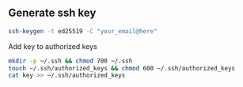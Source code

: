 ## Generate ssh key
```bash
ssh-keygen -t ed25519 -C "your_email@here"
```
Add key to authorized keys
```sh
mkdir -p ~/.ssh && chmod 700 ~/.ssh
touch ~/.ssh/authorized_keys && chmod 600 ~/.ssh/authorized_keys
cat key >> ~/.ssh/authorized_keys
```

